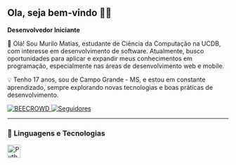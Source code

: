 ## Ola, seja bem-vindo 🐱‍🐉

**Desenvolvedor Iniciante**

👋 Olá!
Sou Murilo Matias, estudante de Ciência da Computação na UCDB, com interesse em desenvolvimento de software. Atualmente, busco oportunidades para aplicar e expandir meus conhecimentos em programação, especialmente nas áreas de desenvolvimento web e mobile.

💡 Tenho 17 anos, sou de Campo Grande - MS, e estou em constante aprendizado, sempre explorando novas tecnologias e boas práticas de desenvolvimento.

<p align="left">
    </a> 
<a href="https://judge.beecrowd.com/en/profile/1156486">
        <img 
            alt="BEECROWD" 
            title="Meu Perfil do BeCrowd" 
            src="https://resources.beecrowd.com.br/judge/img/5.0/logo-beecrowd.png?1635097036"
        />
    <a href="https://leetcode.com/u/mwilo/"
        <img 
            alt="LeetCode" 
            title="Meu Perfil do LeetCode" 
            src="https://avatars.githubusercontent.com/u/41718343?s=200&v=4"
        />
    </a>
    <a href="https://github.com/Mwrilo17?tab=followers">
        <img 
            alt="Seguidores" 
            title="Me siga no GitHub" 
            src="https://custom-icon-badges.demolab.com/github/followers/Mwrilo17?color=236ad3&labelColor=1155ba&style=for-the-badge&logo=github&label=Seguidores&logoColor=white"
        />
    </a>
 </a>
</p>

---

### 🤖 Linguagens e Tecnologias


<img 
    align="left" 
    alt="Python" 
    title="Python"
    width="30px" 
    style="padding-right: 10px;" 
    src="https://cdn.jsdelivr.net/gh/devicons/devicon@latest/icons/python/python-original.svg" 
/>

<br/>
<br/>


